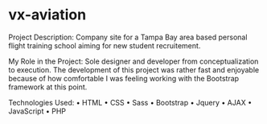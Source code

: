 # vx-aviation
Project Description:
Company site for a Tampa Bay area based personal flight training school aiming for new student recruitement.

My Role in the Project:
Sole designer and developer from conceptualization to execution. The development of this project was rather fast and enjoyable because of how comfortable I was feeling working with the Bootstrap framework at this point.

Technologies Used:
• HTML • CSS • Sass • Bootstrap • Jquery • AJAX • JavaScript • PHP
